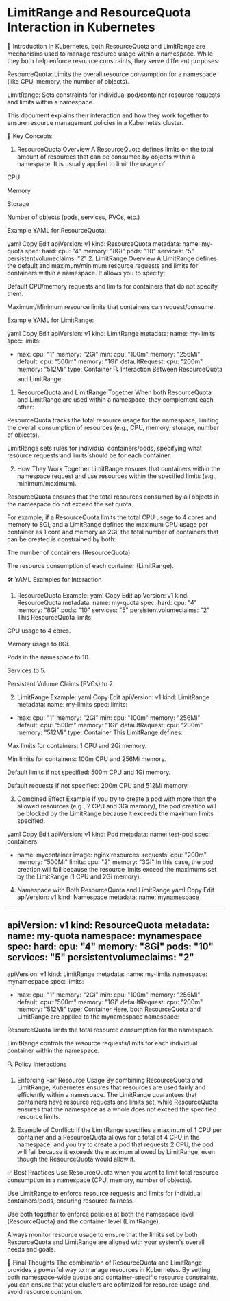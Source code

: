 # LimitRange and ResourceQuota Interaction in Kubernetes
📘 Introduction
In Kubernetes, both ResourceQuota and LimitRange are mechanisms used to manage resource usage within a namespace. While they both help enforce resource constraints, they serve different purposes:

ResourceQuota: Limits the overall resource consumption for a namespace (like CPU, memory, the number of objects).

LimitRange: Sets constraints for individual pod/container resource requests and limits within a namespace.

This document explains their interaction and how they work together to ensure resource management policies in a Kubernetes cluster.

🧠 Key Concepts
1. ResourceQuota Overview
A ResourceQuota defines limits on the total amount of resources that can be consumed by objects within a namespace. It is usually applied to limit the usage of:

CPU

Memory

Storage

Number of objects (pods, services, PVCs, etc.)

Example YAML for ResourceQuota:

yaml
Copy
Edit
apiVersion: v1
kind: ResourceQuota
metadata:
  name: my-quota
spec:
  hard:
    cpu: "4"
    memory: "8Gi"
    pods: "10"
    services: "5"
    persistentvolumeclaims: "2"
2. LimitRange Overview
A LimitRange defines the default and maximum/minimum resource requests and limits for containers within a namespace. It allows you to specify:

Default CPU/memory requests and limits for containers that do not specify them.

Maximum/Minimum resource limits that containers can request/consume.

Example YAML for LimitRange:

yaml
Copy
Edit
apiVersion: v1
kind: LimitRange
metadata:
  name: my-limits
spec:
  limits:
  - max:
      cpu: "1"
      memory: "2Gi"
    min:
      cpu: "100m"
      memory: "256Mi"
    default:
      cpu: "500m"
      memory: "1Gi"
    defaultRequest:
      cpu: "200m"
      memory: "512Mi"
    type: Container
🔍 Interaction Between ResourceQuota and LimitRange
1. ResourceQuota and LimitRange Together
When both ResourceQuota and LimitRange are used within a namespace, they complement each other:

ResourceQuota tracks the total resource usage for the namespace, limiting the overall consumption of resources (e.g., CPU, memory, storage, number of objects).

LimitRange sets rules for individual containers/pods, specifying what resource requests and limits should be for each container.

2. How They Work Together
LimitRange ensures that containers within the namespace request and use resources within the specified limits (e.g., minimum/maximum).

ResourceQuota ensures that the total resources consumed by all objects in the namespace do not exceed the set quota.

For example, if a ResourceQuota limits the total CPU usage to 4 cores and memory to 8Gi, and a LimitRange defines the maximum CPU usage per container as 1 core and memory as 2Gi, the total number of containers that can be created is constrained by both:

The number of containers (ResourceQuota).

The resource consumption of each container (LimitRange).

🛠️ YAML Examples for Interaction
1. ResourceQuota Example:
yaml
Copy
Edit
apiVersion: v1
kind: ResourceQuota
metadata:
  name: my-quota
spec:
  hard:
    cpu: "4"
    memory: "8Gi"
    pods: "10"
    services: "5"
    persistentvolumeclaims: "2"
This ResourceQuota limits:

CPU usage to 4 cores.

Memory usage to 8Gi.

Pods in the namespace to 10.

Services to 5.

Persistent Volume Claims (PVCs) to 2.

2. LimitRange Example:
yaml
Copy
Edit
apiVersion: v1
kind: LimitRange
metadata:
  name: my-limits
spec:
  limits:
  - max:
      cpu: "1"
      memory: "2Gi"
    min:
      cpu: "100m"
      memory: "256Mi"
    default:
      cpu: "500m"
      memory: "1Gi"
    defaultRequest:
      cpu: "200m"
      memory: "512Mi"
    type: Container
This LimitRange defines:

Max limits for containers: 1 CPU and 2Gi memory.

Min limits for containers: 100m CPU and 256Mi memory.

Default limits if not specified: 500m CPU and 1Gi memory.

Default requests if not specified: 200m CPU and 512Mi memory.

3. Combined Effect Example
If you try to create a pod with more than the allowed resources (e.g., 2 CPU and 3Gi memory), the pod creation will be blocked by the LimitRange because it exceeds the maximum limits specified.

yaml
Copy
Edit
apiVersion: v1
kind: Pod
metadata:
  name: test-pod
spec:
  containers:
  - name: mycontainer
    image: nginx
    resources:
      requests:
        cpu: "200m"
        memory: "500Mi"
      limits:
        cpu: "2"
        memory: "3Gi"
In this case, the pod creation will fail because the resource limits exceed the maximums set by the LimitRange (1 CPU and 2Gi memory).

4. Namespace with Both ResourceQuota and LimitRange
yaml
Copy
Edit
apiVersion: v1
kind: Namespace
metadata:
  name: mynamespace
---
apiVersion: v1
kind: ResourceQuota
metadata:
  name: my-quota
  namespace: mynamespace
spec:
  hard:
    cpu: "4"
    memory: "8Gi"
    pods: "10"
    services: "5"
    persistentvolumeclaims: "2"
---
apiVersion: v1
kind: LimitRange
metadata:
  name: my-limits
  namespace: mynamespace
spec:
  limits:
  - max:
      cpu: "1"
      memory: "2Gi"
    min:
      cpu: "100m"
      memory: "256Mi"
    default:
      cpu: "500m"
      memory: "1Gi"
    defaultRequest:
      cpu: "200m"
      memory: "512Mi"
    type: Container
Here, both ResourceQuota and LimitRange are applied to the mynamespace namespace:

ResourceQuota limits the total resource consumption for the namespace.

LimitRange controls the resource requests/limits for each individual container within the namespace.

🔍 Policy Interactions
1. Enforcing Fair Resource Usage
By combining ResourceQuota and LimitRange, Kubernetes ensures that resources are used fairly and efficiently within a namespace. The LimitRange guarantees that containers have resource requests and limits set, while ResourceQuota ensures that the namespace as a whole does not exceed the specified resource limits.

2. Example of Conflict:
If the LimitRange specifies a maximum of 1 CPU per container and a ResourceQuota allows for a total of 4 CPU in the namespace, and you try to create a pod that requests 2 CPU, the pod will fail because it exceeds the maximum allowed by LimitRange, even though the ResourceQuota would allow it.

✅ Best Practices
Use ResourceQuota when you want to limit total resource consumption in a namespace (CPU, memory, number of objects).

Use LimitRange to enforce resource requests and limits for individual containers/pods, ensuring resource fairness.

Use both together to enforce policies at both the namespace level (ResourceQuota) and the container level (LimitRange).

Always monitor resource usage to ensure that the limits set by both ResourceQuota and LimitRange are aligned with your system's overall needs and goals.

🤝 Final Thoughts
The combination of ResourceQuota and LimitRange provides a powerful way to manage resources in Kubernetes. By setting both namespace-wide quotas and container-specific resource constraints, you can ensure that your clusters are optimized for resource usage and avoid resource contention.
